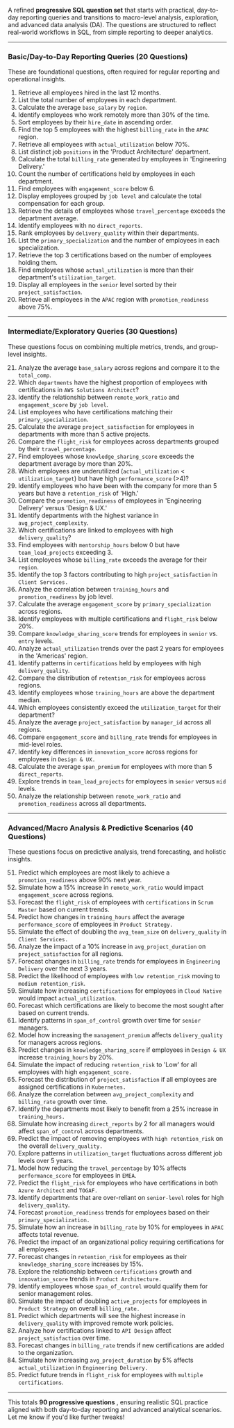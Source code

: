 A refined **progressive SQL question set** that starts with practical, day-to-day reporting queries and transitions to macro-level analysis, exploration, and advanced data analysis (DA). The questions are structured to reflect real-world workflows in SQL, from simple reporting to deeper analytics.

---

### **Basic/Day-to-Day Reporting Queries (20 Questions)**

These are foundational questions, often required for regular reporting and operational insights.

1. Retrieve all employees hired in the last 12 months.
2. List the total number of employees in each department.
3. Calculate the average `base_salary` by `region`.
4. Identify employees who work remotely more than 30% of the time.
5. Sort employees by their `hire_date` in ascending order.
6. Find the top 5 employees with the highest `billing_rate` in the `APAC` region.
7. Retrieve all employees with `actual_utilization` below 70%.
8. List distinct job `positions` in the 'Product Architecture' department.
9. Calculate the total `billing_rate` generated by employees in 'Engineering Delivery.'
10. Count the number of certifications held by employees in each department.
11. Find employees with `engagement_score` below 6.
12. Display employees grouped by `job level` and calculate the total compensation for each group.
13. Retrieve the details of employees whose `travel_percentage` exceeds the department average.
14. Identify employees with no `direct_reports`.
15. Rank employees by `delivery_quality` within their departments.
16. List the `primary_specialization` and the number of employees in each specialization.
17. Retrieve the top 3 certifications based on the number of employees holding them.
18. Find employees whose `actual_utilization` is more than their department's `utilization_target`.
19. Display all employees in the `senior` level sorted by their `project_satisfaction`.
20. Retrieve all employees in the `APAC` region with `promotion_readiness` above 75%.

---

### **Intermediate/Exploratory Queries (30 Questions)**

These questions focus on combining multiple metrics, trends, and group-level insights.

21. Analyze the average `base_salary` across regions and compare it to the `total_comp`.
22. Which `departments` have the highest proportion of employees with certifications in `AWS Solutions Architect`?
23. Identify the relationship between `remote_work_ratio` and `engagement_score` by `job level`.
24. List employees who have certifications matching their `primary_specialization`.
25. Calculate the average `project_satisfaction` for employees in departments with more than 5 active projects.
26. Compare the `flight_risk` for employees across departments grouped by their `travel_percentage`.
27. Find employees whose `knowledge_sharing_score` exceeds the department average by more than 20%.
28. Which employees are underutilized (`actual_utilization` < `utilization_target`) but have high `performance_score` (>4)?
29. Identify employees who have been with the company for more than 5 years but have a `retention_risk` of 'High.'
30. Compare the `promotion_readiness` of employees in 'Engineering Delivery' versus 'Design & UX.'
31. Identify departments with the highest variance in `avg_project_complexity`.
32. Which certifications are linked to employees with high `delivery_quality`?
33. Find employees with `mentorship_hours` below 0 but have `team_lead_projects` exceeding 3.
34. List employees whose `billing_rate` exceeds the average for their `region`.
35. Identify the top 3 factors contributing to high `project_satisfaction` in `Client Services.`
36. Analyze the correlation between `training_hours` and `promotion_readiness` by job level.
37. Calculate the average `engagement_score` by `primary_specialization` across regions.
38. Identify employees with multiple certifications and `flight_risk` below 20%.
39. Compare `knowledge_sharing_score` trends for employees in `senior` vs. `entry` levels.
40. Analyze `actual_utilization` trends over the past 2 years for employees in the 'Americas' region.
41. Identify patterns in `certifications` held by employees with high `delivery_quality`.
42. Compare the distribution of `retention_risk` for employees across regions.
43. Identify employees whose `training_hours` are above the department median.
44. Which employees consistently exceed the `utilization_target` for their department?
45. Analyze the average `project_satisfaction` by `manager_id` across all regions.
46. Compare `engagement_score` and `billing_rate` trends for employees in mid-level roles.
47. Identify key differences in `innovation_score` across regions for employees in `Design & UX.`
48. Calculate the average `span_premium` for employees with more than 5 `direct_reports`.
49. Explore trends in `team_lead_projects` for employees in `senior` versus `mid` levels.
50. Analyze the relationship between `remote_work_ratio` and `promotion_readiness` across all departments.

---

### **Advanced/Macro Analysis & Predictive Scenarios (40 Questions)**

These questions focus on predictive analysis, trend forecasting, and holistic insights.

51. Predict which employees are most likely to achieve a `promotion_readiness` above 90% next year.
52. Simulate how a 15% increase in `remote_work_ratio` would impact `engagement_score` across regions.
53. Forecast the `flight_risk` of employees with `certifications` in `Scrum Master` based on current trends.
54. Predict how changes in `training_hours` affect the average `performance_score` of employees in `Product Strategy.`
55. Simulate the effect of doubling the `avg_team_size` on `delivery_quality` in `Client Services.`
56. Analyze the impact of a 10% increase in `avg_project_duration` on `project_satisfaction` for all regions.
57. Forecast changes in `billing_rate` trends for employees in `Engineering Delivery` over the next 3 years.
58. Predict the likelihood of employees with `low retention_risk` moving to `medium retention_risk`.
59. Simulate how increasing `certifications` for employees in `Cloud Native` would impact `actual_utilization`.
60. Forecast which certifications are likely to become the most sought after based on current trends.
61. Identify patterns in `span_of_control` growth over time for `senior` managers.
62. Model how increasing the `management_premium` affects `delivery_quality` for managers across regions.
63. Predict changes in `knowledge_sharing_score` if employees in `Design & UX` increase `training_hours` by 20%.
64. Simulate the impact of reducing `retention_risk` to 'Low' for all employees with high `engagement_score.`
65. Forecast the distribution of `project_satisfaction` if all employees are assigned certifications in `Kubernetes.`
66. Analyze the correlation between `avg_project_complexity` and `billing_rate` growth over time.
67. Identify the departments most likely to benefit from a 25% increase in `training_hours.`
68. Simulate how increasing `direct_reports` by 2 for all managers would affect `span_of_control` across departments.
69. Predict the impact of removing employees with `high retention_risk` on the overall `delivery_quality.`
70. Explore patterns in `utilization_target` fluctuations across different job levels over 5 years.
71. Model how reducing the `travel_percentage` by 10% affects `performance_score` for employees in `EMEA`.
72. Predict the `flight_risk` for employees who have certifications in both `Azure Architect` and `TOGAF.`
73. Identify departments that are over-reliant on `senior-level` roles for high `delivery_quality`.
74. Forecast `promotion_readiness` trends for employees based on their `primary_specialization.`
75. Simulate how an increase in `billing_rate` by 10% for employees in `APAC` affects total revenue.
76. Predict the impact of an organizational policy requiring certifications for all employees.
77. Forecast changes in `retention_risk` for employees as their `knowledge_sharing_score` increases by 15%.
78. Explore the relationship between `certifications` growth and `innovation_score` trends in `Product Architecture.`
79. Identify employees whose `span_of_control` would qualify them for senior management roles.
80. Simulate the impact of doubling `active_projects` for employees in `Product Strategy` on overall `billing_rate.`
81. Predict which departments will see the highest increase in `delivery_quality` with improved remote work policies.
82. Analyze how certifications linked to `API Design` affect `project_satisfaction` over time.
83. Forecast changes in `billing_rate` trends if new certifications are added to the organization.
84. Simulate how increasing `avg_project_duration` by 5% affects `actual_utilization` in `Engineering Delivery.`
85. Predict future trends in `flight_risk` for employees with `multiple certifications`.

---

This totals  **90 progressive questions** , ensuring realistic SQL practice aligned with both day-to-day reporting and advanced analytical scenarios. Let me know if you'd like further tweaks!
